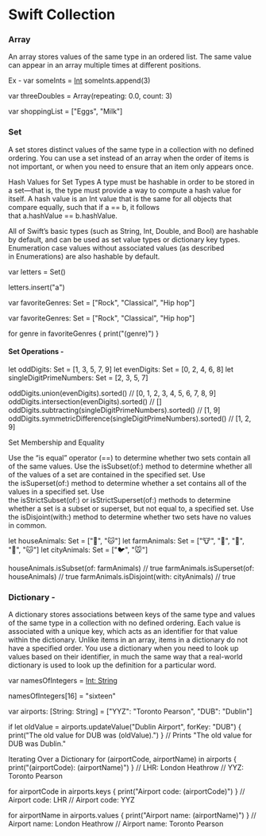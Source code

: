 
#  Swift Collection



###  Array
An array stores values of the same type in an ordered list. The same value can appear in an array multiple times at different positions.

Ex - var someInts = [Int]()
someInts.append(3)

var threeDoubles = Array(repeating: 0.0, count: 3)

var shoppingList = ["Eggs", "Milk"]



###  Set 
A set stores distinct values of the same type in a collection with no defined ordering. You can use a set instead of an array when the order of items is not important, or when you need to ensure that an item only appears once.

Hash Values for Set Types
A type must be hashable in order to be stored in a set—that is, the type must provide a way to compute a hash value for itself. A hash value is an Int value that is the same for all objects that compare equally, such that if a == b, it follows that a.hashValue == b.hashValue.

All of Swift’s basic types (such as String, Int, Double, and Bool) are hashable by default, and can be used as set value types or dictionary key types. Enumeration case values without associated values (as described in Enumerations) are also hashable by default.

var letters = Set<Character>()

letters.insert("a")

var favoriteGenres: Set<String> = ["Rock", "Classical", "Hip hop"]

var favoriteGenres: Set = ["Rock", "Classical", "Hip hop"]


for genre in favoriteGenres {
    print("\(genre)")
}

#### Set Operations - 


let oddDigits: Set = [1, 3, 5, 7, 9]
let evenDigits: Set = [0, 2, 4, 6, 8]
let singleDigitPrimeNumbers: Set = [2, 3, 5, 7]

oddDigits.union(evenDigits).sorted()
// [0, 1, 2, 3, 4, 5, 6, 7, 8, 9]
oddDigits.intersection(evenDigits).sorted()
// []
oddDigits.subtracting(singleDigitPrimeNumbers).sorted()
// [1, 9]
oddDigits.symmetricDifference(singleDigitPrimeNumbers).sorted()
// [1, 2, 9]

Set Membership and Equality

Use the “is equal” operator (==) to determine whether two sets contain all of the same values.
Use the isSubset(of:) method to determine whether all of the values of a set are contained in the specified set.
Use the isSuperset(of:) method to determine whether a set contains all of the values in a specified set.
Use the isStrictSubset(of:) or isStrictSuperset(of:) methods to determine whether a set is a subset or superset, but not equal to, a specified set.
Use the isDisjoint(with:) method to determine whether two sets have no values in common.

let houseAnimals: Set = ["🐶", "🐱"]
let farmAnimals: Set = ["🐮", "🐔", "🐑", "🐶", "🐱"]
let cityAnimals: Set = ["🐦", "🐭"]

houseAnimals.isSubset(of: farmAnimals)
// true
farmAnimals.isSuperset(of: houseAnimals)
// true
farmAnimals.isDisjoint(with: cityAnimals)
// true


### Dictionary -
A dictionary stores associations between keys of the same type and values of the same type in a collection with no defined ordering. Each value is associated with a unique key, which acts as an identifier for that value within the dictionary. Unlike items in an array, items in a dictionary do not have a specified order. You use a dictionary when you need to look up values based on their identifier, in much the same way that a real-world dictionary is used to look up the definition for a particular word.

var namesOfIntegers = [Int: String]()

namesOfIntegers[16] = "sixteen"

var airports: [String: String] = ["YYZ": "Toronto Pearson", "DUB": "Dublin"]

if let oldValue = airports.updateValue("Dublin Airport", forKey: "DUB") {
    print("The old value for DUB was \(oldValue).")
}
// Prints "The old value for DUB was Dublin."

Iterating Over a Dictionary
for (airportCode, airportName) in airports {
    print("\(airportCode): \(airportName)")
}
// LHR: London Heathrow
// YYZ: Toronto Pearson


for airportCode in airports.keys {
    print("Airport code: \(airportCode)")
}
// Airport code: LHR
// Airport code: YYZ

for airportName in airports.values {
    print("Airport name: \(airportName)")
}
// Airport name: London Heathrow
// Airport name: Toronto Pearson
